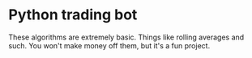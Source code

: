# Python trading bot

These algorithms are extremely basic. Things like rolling averages and such. You won't make money off them, but it's a fun project.
